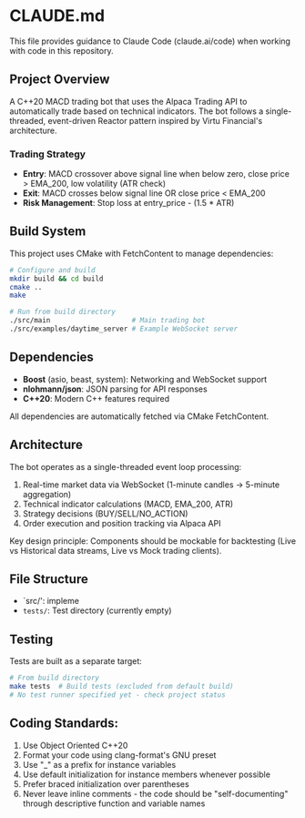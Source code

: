 # CLAUDE.md

This file provides guidance to Claude Code (claude.ai/code) when working with code in this repository.

## Project Overview

A C++20 MACD trading bot that uses the Alpaca Trading API to automatically trade based on technical indicators. The bot
follows a single-threaded, event-driven Reactor pattern inspired by Virtu Financial's architecture.

### Trading Strategy

- **Entry**: MACD crossover above signal line when below zero, close price > EMA_200, low volatility (ATR check)
- **Exit**: MACD crosses below signal line OR close price < EMA_200
- **Risk Management**: Stop loss at entry_price - (1.5 * ATR)

## Build System

This project uses CMake with FetchContent to manage dependencies:

```bash
# Configure and build
mkdir build && cd build
cmake ..
make

# Run from build directory
./src/main                    # Main trading bot
./src/examples/daytime_server # Example WebSocket server
```

## Dependencies

- **Boost** (asio, beast, system): Networking and WebSocket support
- **nlohmann/json**: JSON parsing for API responses
- **C++20**: Modern C++ features required

All dependencies are automatically fetched via CMake FetchContent.

## Architecture

The bot operates as a single-threaded event loop processing:

1. Real-time market data via WebSocket (1-minute candles → 5-minute aggregation)
2. Technical indicator calculations (MACD, EMA_200, ATR)
3. Strategy decisions (BUY/SELL/NO_ACTION)
4. Order execution and position tracking via Alpaca API

Key design principle: Components should be mockable for backtesting (Live vs Historical data streams, Live vs Mock
trading clients).

## File Structure

- `src/': impleme
- `tests/`: Test directory (currently empty)

## Testing

Tests are built as a separate target:

```bash
# From build directory
make tests  # Build tests (excluded from default build)
# No test runner specified yet - check project status
```

## Coding Standards:

1. Use Object Oriented C++20
2. Format your code using clang-format's GNU preset
3. Use "_" as a prefix for instance variables
4. Use default initialization for instance members whenever possible
5. Prefer braced initialization over parentheses
6. Never leave inline comments - the code should be "self-documenting" through descriptive function and variable names 
